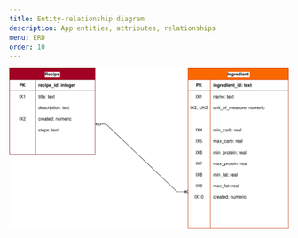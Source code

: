 ```yaml
--- 
title: Entity-relationship diagram
description: App entities, attributes, relationships
menu: ERD
order: 10
---
```


[![ERD_diagram](images/erd-recipe-retriever.svg)](pdf/erd-recipe-retriever.pdf)